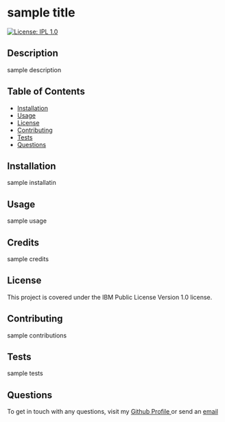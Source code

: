 # sample title

[![License: IPL 1.0](https://img.shields.io/badge/License-IPL_1.0-blue.svg)](https://opensource.org/licenses/IPL-1.0)
    
## Description
sample description
    
## Table of Contents
- [Installation](#Installation)
- [Usage](#Usage)
- [License](#License)
- [Contributing](#Contributing)
- [Tests](#Tests)
- [Questions](#Questions)
    
## Installation
sample installatin
    
## Usage
sample usage

## Credits
sample credits
    
## License
This project is covered under the IBM Public License Version 1.0 license.
    
## Contributing
sample contributions
    
## Tests
sample tests
    
## Questions
To get in touch with any questions, visit my <a href="https://github.com/flying-s-ranch"> Github Profile </a> or send an <a href="mailto:sample@email.com">email</a>